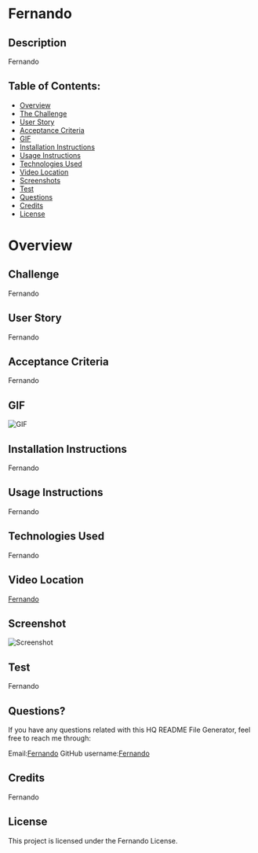 
# Fernando

## Description
Fernando

## Table of Contents:

- [Overview](#Overview)
- [The Challenge](#The-Challenge)
- [User Story](#User-Story)
- [Acceptance Criteria](#Acceptance-Criteria)
- [GIF](#GIF)
- [Installation Instructions](#Installation-Instructions)
- [Usage Instructions](#Usage-Instructions)
- [Technologies Used](#Technologies-Used)
- [Video Location](#Video-Location)
- [Screenshots](#Screenshots)
- [Test](#Test)
- [Questions](#Questions)
- [Credits](#Credits)
- [License](#License)

# Overview

## Challenge
Fernando

## User Story
Fernando

## Acceptance Criteria
Fernando

## GIF
![GIF](Fernando)

## Installation Instructions
Fernando

## Usage Instructions
Fernando

## Technologies Used
Fernando

## Video Location
[Fernando](Fernando)

## Screenshot
![Screenshot](Fernando)

## Test
Fernando

## Questions?

If you have any questions related with this HQ README File Generator, feel free to reach me through:

Email:[Fernando](Fernando)
GitHub username:[Fernando](Fernando)

## Credits
Fernando

## License
This project is licensed under the Fernando License.
